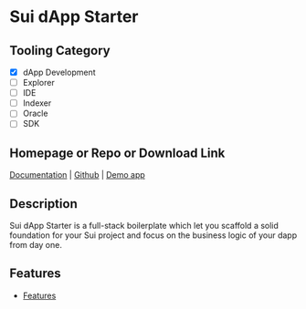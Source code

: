 # Sui dApp Starter

## Tooling Category

- [x] dApp Development
- [ ] Explorer
- [ ] IDE
- [ ] Indexer
- [ ] Oracle
- [ ] SDK

## Homepage or Repo or Download Link

[Documentation](https://sui-dapp-starter.dev/docs/) | [Github](https://github.com/kkomelin/sui-dapp-starter?tab=readme-ov-file) | [Demo app](https://demo.sui-dapp-starter.dev/)

## Description

Sui dApp Starter is a full-stack boilerplate which let you scaffold a solid foundation for your Sui project and focus on the business logic of your dapp from day one.

## Features

- [Features](https://github.com/kkomelin/sui-dapp-starter?tab=readme-ov-file#features)
